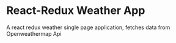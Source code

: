 # React-Redux Weather App

A react redux weather single page application, fetches data from Openweathermap Api
